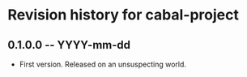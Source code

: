 # Revision history for cabal-project

## 0.1.0.0 -- YYYY-mm-dd

* First version. Released on an unsuspecting world.
